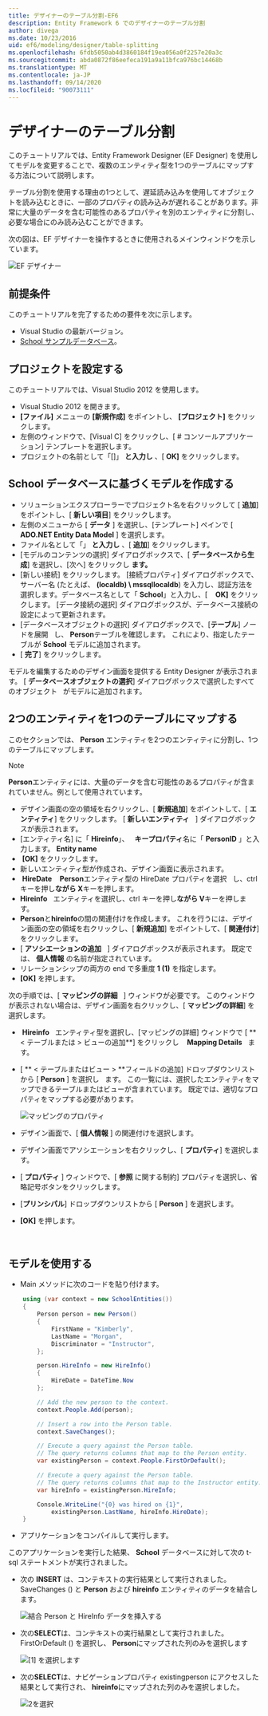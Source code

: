 ```yaml
---
title: デザイナーのテーブル分割-EF6
description: Entity Framework 6 でのデザイナーのテーブル分割
author: divega
ms.date: 10/23/2016
uid: ef6/modeling/designer/table-splitting
ms.openlocfilehash: 6fdb5050ab4d3860184f19ea056a0f2257e20a3c
ms.sourcegitcommit: abda0872f86eefeca191a9a11bfca976bc14468b
ms.translationtype: MT
ms.contentlocale: ja-JP
ms.lasthandoff: 09/14/2020
ms.locfileid: "90073111"
---
```

# <a name="designer-table-splitting"></a>デザイナーのテーブル分割
このチュートリアルでは、Entity Framework Designer (EF Designer) を使用してモデルを変更することで、複数のエンティティ型を1つのテーブルにマップする方法について説明します。

テーブル分割を使用する理由の1つとして、遅延読み込みを使用してオブジェクトを読み込むときに、一部のプロパティの読み込みが遅れることがあります。非常に大量のデータを含む可能性のあるプロパティを別のエンティティに分割し、必要な場合にのみ読み込むことができます。

次の図は、EF デザイナーを操作するときに使用されるメインウィンドウを示しています。

![EF デザイナー](~/ef6/media/efdesigner.png)

## <a name="prerequisites"></a>前提条件

このチュートリアルを完了するための要件を次に示します。

- Visual Studio の最新バージョン。
- [School サンプルデータベース](xref:ef6/resources/school-database)。

## <a name="set-up-the-project"></a>プロジェクトを設定する

このチュートリアルでは、Visual Studio 2012 を使用します。

-   Visual Studio 2012 を開きます。
-   **[ファイル]** メニューの **[新規作成]** をポイントし、 **[プロジェクト]** をクリックします。
-   左側のウィンドウで、[Visual C] をクリックし、[ \# コンソールアプリケーション] テンプレートを選択します。
-   プロジェクトの名前として「[]」 **と入力し** 、[ **OK]** をクリックします。

## <a name="create-a-model-based-on-the-school-database"></a>School データベースに基づくモデルを作成する

-   ソリューションエクスプローラーでプロジェクト名を右クリックして [ **追加**] をポイントし、[ **新しい項目**] をクリックします。
-   左側のメニューから [ **データ** ] を選択し、[テンプレート] ペインで [ **ADO.NET Entity Data Model** ] を選択します。
-   ファイル名として「」 **と入力し** 、[ **追加**] をクリックします。
-   [モデルのコンテンツの選択] ダイアログボックスで、[ **データベースから生成**] を選択し、[次へ] をクリックし **ます。**
-   [新しい接続] をクリックします。 [接続プロパティ] ダイアログボックスで、サーバー名 (たとえば、 **(localdb) \\ mssqllocaldb**) を入力し、認証方法を選択します。データベース名として「 **School**」と入力し、[    **OK]** をクリックします。
    [データ接続の選択] ダイアログボックスが、データベース接続の設定によって更新されます。
-   [データベースオブジェクトの選択] ダイアログボックスで、[**テーブル**] ノードを展開   し、 **Person**テーブルを確認します。 これにより、指定したテーブルが **School** モデルに追加されます。
-   [ **完了**] をクリックします。

モデルを編集するためのデザイン画面を提供する Entity Designer が表示されます。 [ **データベースオブジェクトの選択**] ダイアログボックスで選択したすべてのオブジェクト   がモデルに追加されます。

## <a name="map-two-entities-to-a-single-table"></a>2つのエンティティを1つのテーブルにマップする

このセクションでは、 **Person** エンティティを2つのエンティティに分割し、1つのテーブルにマップします。

> [!NOTE]
> **Person**エンティティには、大量のデータを含む可能性のあるプロパティが含まれていません。例として使用されています。

-   デザイン画面の空の領域を右クリックし、[ **新規追加**] をポイントして、[ **エンティティ**] をクリックします。
    [ **新しいエンティティ**   ] ダイアログボックスが表示されます。
-   [エンティティ名] に「 **Hireinfo**」、   **キープロパティ**名に「 **PersonID** 」と入力します。 **Entity name**
-    **[OK]** をクリックします。
-   新しいエンティティ型が作成され、デザイン画面に表示されます。
-    **HireDate**    **Person**エンティティ型の HireDate プロパティを選択   し、ctrl キーを押し**ながら X**キーを押します。
-   **Hireinfo**   エンティティを選択し、ctrl キーを押し**ながら V**キーを押します。
-   **Person**と**hireinfo**の間の関連付けを作成します。 これを行うには、デザイン画面の空の領域を右クリックし、[ **新規追加**] をポイントして、[ **関連付け**] をクリックします。
-   [ **アソシエーションの追加**   ] ダイアログボックスが表示されます。 既定では、 **個人情報** の名前が指定されています。
-   リレーションシップの両方の end で多重度 **1 (1)** を指定します。
-   **[OK]** を押します。

次の手順では、[ **マッピングの詳細**   ] ウィンドウが必要です。 このウィンドウが表示されない場合は、デザイン画面を右クリックし、[ **マッピングの詳細**] を選択します。

-    **Hireinfo**   エンティティ型を選択し、[マッピングの詳細] ウィンドウで [ ** &lt; テーブルまたは &gt; ビューの追加**] をクリックし    **Mapping Details**   ます。
-   [ ** &lt; テーブルまたはビュー &gt; **フィールドの追加] ドロップダウンリストから [ **Person** ] を選択し   ます。 この一覧には、選択したエンティティをマップできるテーブルまたはビューが含まれています。
    既定では、適切なプロパティをマップする必要があります。

    ![マッピングのプロパティ](~/ef6/media/mapping.png)

-   デザイン画面で、[ **個人情報** ] の関連付けを選択します。
-   デザイン画面でアソシエーションを右クリックし、[ **プロパティ**] を選択します。
-   [ **プロパティ** ] ウィンドウで、[ **参照** に関する制約] プロパティを選択し、省略記号ボタンをクリックします。
-   [**プリンシパル**] ドロップダウンリストから [ **Person** ] を選択します。
-   **[OK]** を押します。

 

## <a name="use-the-model"></a>モデルを使用する

-   Main メソッドに次のコードを貼り付けます。

``` csharp
    using (var context = new SchoolEntities())
    {
        Person person = new Person()
        {
            FirstName = "Kimberly",
            LastName = "Morgan",
            Discriminator = "Instructor",
        };

        person.HireInfo = new HireInfo()
        {
            HireDate = DateTime.Now
        };

        // Add the new person to the context.
        context.People.Add(person);

        // Insert a row into the Person table.  
        context.SaveChanges();

        // Execute a query against the Person table.
        // The query returns columns that map to the Person entity.
        var existingPerson = context.People.FirstOrDefault();

        // Execute a query against the Person table.
        // The query returns columns that map to the Instructor entity.
        var hireInfo = existingPerson.HireInfo;

        Console.WriteLine("{0} was hired on {1}",
            existingPerson.LastName, hireInfo.HireDate);
    }
```
-   アプリケーションをコンパイルして実行します。

このアプリケーションを実行した結果、 **School** データベースに対して次の t-sql ステートメントが実行されました。 

-   次の **INSERT** は、コンテキストの実行結果として実行されました。SaveChanges () と **Person** および **hireinfo** エンティティのデータを結合します。

    ![結合 Person と HireInfo データを挿入する](~/ef6/media/insert.png)

-   次の**SELECT**は、コンテキストの実行結果として実行されました。FirstOrDefault () を選択し、 **Person**にマップされた列のみを選択します

    ![[1] を選択します](~/ef6/media/select1.png)

-   次の**SELECT**は、ナビゲーションプロパティ existingperson にアクセスした結果として実行され、 **hireinfo**にマップされた列のみを選択しました。

    ![2を選択](~/ef6/media/select2.png)
